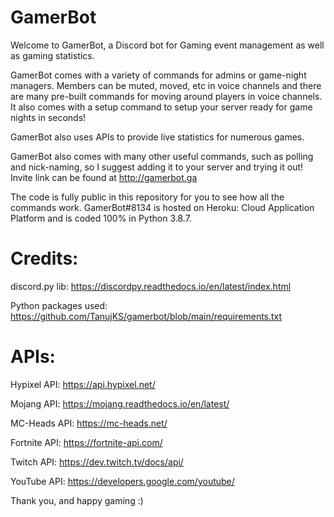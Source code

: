 # GamerBot
Welcome to GamerBot, a Discord bot for Gaming event management as well as gaming statistics.

GamerBot comes with a variety of commands for admins or game-night managers. Members can be muted, moved, etc in voice channels and there are many pre-built commands for moving around players in voice channels. It also comes with a setup command to setup your server ready for game nights in seconds!

GamerBot also uses APIs to provide live statistics for numerous games. 

GamerBot also comes with many other useful commands, such as polling and nick-naming, so I suggest adding it to your server and trying it out! 
Invite link can be found at http://gamerbot.ga


The code is fully public in this repository for you to see how all the commands work. GamerBot#8134 is hosted on Heroku: Cloud Application Platform and is coded 100% in Python 3.8.7. 

# Credits:
discord.py lib: https://discordpy.readthedocs.io/en/latest/index.html

Python packages used: https://github.com/TanujKS/gamerbot/blob/main/requirements.txt
  
# APIs:

Hypixel API: https://api.hypixel.net/

Mojang API: https://mojang.readthedocs.io/en/latest/

MC-Heads API: https://mc-heads.net/

Fortnite API: https://fortnite-api.com/

Twitch API: https://dev.twitch.tv/docs/api/

YouTube API: https://developers.google.com/youtube/

Thank you, and happy gaming :)

